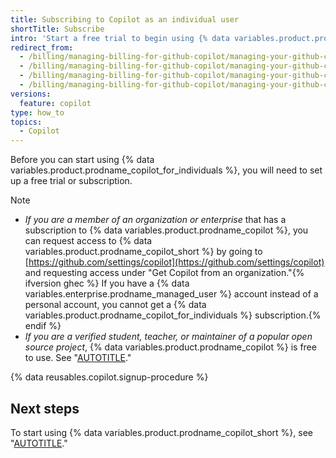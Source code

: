 ```yaml
---
title: Subscribing to Copilot as an individual user
shortTitle: Subscribe
intro: 'Start a free trial to begin using {% data variables.product.prodname_copilot_individuals_short %}.'
redirect_from:
  - /billing/managing-billing-for-github-copilot/managing-your-github-copilot-subscription
  - /billing/managing-billing-for-github-copilot/managing-your-github-copilot-for-individuals-subscription
  - /billing/managing-billing-for-github-copilot/managing-your-github-copilot-subscription-for-your-personal-account
  - /billing/managing-billing-for-github-copilot/managing-your-github-copilot-individual-subscription
versions:
  feature: copilot
type: how_to
topics:
  - Copilot
---
```


Before you can start using {% data variables.product.prodname_copilot_for_individuals %}, you will need to set up a free trial or subscription.

>[!NOTE]
>
> * _If you are a member of an organization or enterprise_ that has a subscription to {% data variables.product.prodname_copilot %}, you can request access to {% data variables.product.prodname_copilot_short %} by going to [https://github.com/settings/copilot](https://github.com/settings/copilot) and requesting access under "Get Copilot from an organization."{% ifversion ghec %} If you have a {% data variables.enterprise.prodname_managed_user %} account instead of a personal account, you cannot get a {% data variables.product.prodname_copilot_for_individuals %} subscription.{% endif %}
> * _If you are a verified student, teacher, or maintainer of a popular open source project_, {% data variables.product.prodname_copilot %} is free to use. See "[AUTOTITLE](/copilot/managing-copilot/managing-copilot-as-an-individual-subscriber/getting-free-access-to-copilot-as-a-student-teacher-or-maintainer)."

{% data reusables.copilot.signup-procedure %}

## Next steps

To start using {% data variables.product.prodname_copilot_short %}, see "[AUTOTITLE](/copilot/setting-up-github-copilot/setting-up-github-copilot-for-yourself)."
